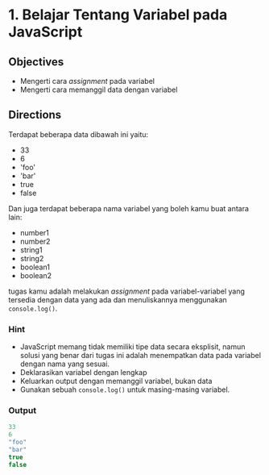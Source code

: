 # 1. Belajar Tentang Variabel pada JavaScript

## Objectives

* Mengerti cara *assignment* pada variabel
* Mengerti cara memanggil data dengan variabel

## Directions

Terdapat beberapa data dibawah ini yaitu:

* 33 
* 6
* 'foo'
* 'bar'
* true
* false

Dan juga terdapat beberapa nama variabel yang boleh kamu buat antara lain:

* number1
* number2
* string1
* string2
* boolean1
* boolean2

tugas kamu adalah melakukan *assignment* pada variabel-variabel yang tersedia dengan data yang ada dan menuliskannya menggunakan `console.log()`.

### Hint

* JavaScript memang tidak memiliki tipe data secara eksplisit, namun solusi yang benar dari tugas ini adalah menempatkan data pada variabel dengan nama yang sesuai.
* Deklarasikan variabel dengan lengkap
* Keluarkan output dengan memanggil variabel, bukan data
* Gunakan sebuah `console.log()` untuk masing-masing variabel.

### Output

```javascript
33
6
"foo"
"bar"
true
false
```

